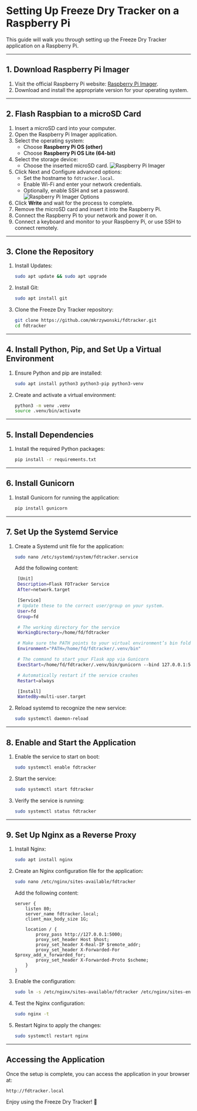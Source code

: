 # Setting Up Freeze Dry Tracker on a Raspberry Pi

This guide will walk you through setting up the Freeze Dry Tracker application on a Raspberry Pi.

---

## 1. Download Raspberry Pi Imager

1. Visit the official Raspberry Pi website: [Raspberry Pi Imager](https://www.raspberrypi.com/software/).
2. Download and install the appropriate version for your operating system.

---

## 2. Flash Raspbian to a microSD Card

1. Insert a microSD card into your computer.
2. Open the Raspberry Pi Imager application.
3. Select the operating system:
   - Choose **Raspberry Pi OS (other)**
   - Choose **Raspberry Pi OS Lite (64-bit)**
4. Select the storage device:
   - Choose the inserted microSD card.
   ![Raspberry Pi Imager](images/rpi-imager-01.webp)
5. Click Next and Configure advanced options:
   - Set the hostname to `fdtracker.local`.
   - Enable Wi-Fi and enter your network credentials.
   - Optionally, enable SSH and set a password.
   ![Raspberry Pi Imager Options](images/rpi-imager-02.webp)
6. Click **Write** and wait for the process to complete.
7. Remove the microSD card and insert it into the Raspberry Pi.
8. Connect the Raspberry Pi to your network and power it on.
9. Connect a keyboard and monitor to your Raspberry Pi, or use SSH to connect remotely.

---

## 3. Clone the Repository

1. Install Updates:
   ```bash
   sudo apt update && sudo apt upgrade
   ```
2. Install Git:
   ```bash
   sudo apt install git
   ```
3. Clone the Freeze Dry Tracker repository:
   ```bash
   git clone https://github.com/mkrzywonski/fdtracker.git
   cd fdtracker
   ```

---

## 4. Install Python, Pip, and Set Up a Virtual Environment

1. Ensure Python and pip are installed:
   ```bash
   sudo apt install python3 python3-pip python3-venv
   ```
2. Create and activate a virtual environment:
   ```bash
   python3 -m venv .venv
   source .venv/bin/activate
   ```

---

## 5. Install Dependencies

1. Install the required Python packages:
   ```bash
   pip install -r requirements.txt
   ```

---

## 6. Install Gunicorn

1. Install Gunicorn for running the application:
   ```bash
   pip install gunicorn
   ```

---

## 7. Set Up the Systemd Service

1. Create a Systemd unit file for the application:
   ```bash
   sudo nano /etc/systemd/system/fdtracker.service
   ```
   Add the following content:
   ```bash
    [Unit]
    Description=Flask FDTracker Service
    After=network.target

    [Service]
    # Update these to the correct user/group on your system.
    User=fd
    Group=fd

    # The working directory for the service
    WorkingDirectory=/home/fd/fdtracker

    # Make sure the PATH points to your virtual environment’s bin folder
    Environment="PATH=/home/fd/fdtracker/.venv/bin"

    # The command to start your Flask app via Gunicorn
    ExecStart=/home/fd/fdtracker/.venv/bin/gunicorn --bind 127.0.0.1:5000 app:app

    # Automatically restart if the service crashes
    Restart=always

    [Install]
    WantedBy=multi-user.target
   ```
2. Reload systemd to recognize the new service:
   ```bash
   sudo systemctl daemon-reload
   ```

---

## 8. Enable and Start the Application

1. Enable the service to start on boot:
   ```bash
   sudo systemctl enable fdtracker
   ```
2. Start the service:
   ```bash
   sudo systemctl start fdtracker
   ```
3. Verify the service is running:
   ```bash
   sudo systemctl status fdtracker
   ```

---

## 9. Set Up Nginx as a Reverse Proxy

1. Install Nginx:
   ```bash
   sudo apt install nginx
   ```
2. Create an Nginx configuration file for the application:
   ```bash
   sudo nano /etc/nginx/sites-available/fdtracker
   ```
   Add the following content:
   ```nginx
   server {
       listen 80;
       server_name fdtracker.local;
       client_max_body_size 1G;

       location / {
           proxy_pass http://127.0.0.1:5000;
           proxy_set_header Host $host;
           proxy_set_header X-Real-IP $remote_addr;
           proxy_set_header X-Forwarded-For $proxy_add_x_forwarded_for;
           proxy_set_header X-Forwarded-Proto $scheme;
       }
   }
   ```
3. Enable the configuration:
   ```bash
   sudo ln -s /etc/nginx/sites-available/fdtracker /etc/nginx/sites-enabled/
   ```
4. Test the Nginx configuration:
   ```bash
   sudo nginx -t
   ```
5. Restart Nginx to apply the changes:
   ```bash
   sudo systemctl restart nginx
   ```

---

## Accessing the Application

Once the setup is complete, you can access the application in your browser at:

```
http://fdtracker.local
```

Enjoy using the Freeze Dry Tracker! 🚀
